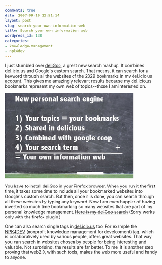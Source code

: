 ```yaml
---
comments: true
date: 2007-09-16 22:51:14
layout: post
slug: search-your-own-information-web
title: Search your own information web
wordpress_id: 138
categories:
- knowledge-management
- npk4dev
---
```


I just stumbled over [deliGoo](http://www.deligoo.com/en/), a great new search mashup. It combines del.icio.us and Google's custom search. That means, it can search for a keyword through all the websites of the 2829 bookmarks in [my del.icio.us account](http://del.icio.us/ckreutz). This gives me amazingly relevant results because my del.icio.us bookmarks represent my own web of topics--those I am interested on.

[![information_web.jpg](/images/information_web.jpg)]()

You have to install [deliGoo](http://www.deligoo.com/en/) in your Firefox browser. When you run it the first time, it takes some time to include all your bookmarked websites into Google's custom search. But then, once it is done, you can search through all these websites by typing any keyword. Now I am even happier of  having invested so much time bookmarking so many websites that are part of my personal knowledge management. [<strike>Here is my deliGoo search</strike>](http://www.search.deligoo.com/results.htm?cref=http%3A%2F%2Fwww.search.deligoo.com%2Fxml.php%3Fauth%3Ddcaf0ca7ab96ee3a2ec10c95def188eb&q=&sa=Search&client=pub-3954552390683645&cof=FORID%3A10&channel=6843236592&n=ckreutz&t=#0) (Sorry works only with the firefox plugin.)

One can also search single tags in [del.icio.us](http://del.icio.us/) too. For example the [NPK4DEV](http://del.icio.us/tag/npk4dev) (nonprofit knowledge management for development) tag, which is collaboratively used by various people, offers great websites. That way you can search in websites chosen by people for being interesting and valuable. Not surprising, the results are far better. To me, it is another step proving that web2.0, with such tools, makes the web more useful and handy to anyone.
